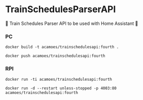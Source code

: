 # TrainSchedulesParserAPI
:monorail: Train Schedules Parser API to be used with Home Assistant :metal:

<h3>PC </h3>

```
docker build -t acamoes/trainschedulesapi:fourth .

docker push acamoes/trainschedulesapi:fourth
```

<h3>RPI </h3>

```
docker run -ti acamoes/trainschedulesapi:fourth

docker run -d --restart unless-stopped -p 4003:80 acamoes/trainschedulesapi:fourth

```
